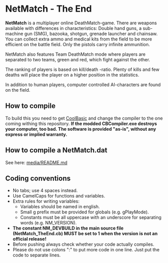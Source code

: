 NetMatch - The End
==================
<strong>NetMatch</strong> is a multiplayer online DeathMatch-game.
There are weapons available with differences in characteristics: Double hand guns, a sub-machine gun (SMG), bazooka, shotgun, grenade launcher and chainsaw.
You can collect extra ammo and medical kits from the field to be more efficient on the battle field.
Only the pistols carry infinite ammunition.

NetMatch also features Team DeathMatch mode where players are separated to two teams, green and red, which fight against the other.

The ranking of players is based on kill/death -ratio. Plenty of kills and few deaths will place the player on a higher position in the statistics.

In addition to human players, computer controlled AI-characters are found on the field. 

How to compile
--------------
To build this you need to get [CoolBasic](http://www.coolbasic.com) and change the compiler to the one coming withing this repository.
<strong>If the modded CBCompiler.exe destroys your computer, too bad. The software is provided "as-is", without any express or implied warranty.</strong>

How to compile a NetMatch.dat
-----------------------------
See here: [media/README.md](https://github.com/VesQ/NetMatch/blob/master/media/README.md)

Coding conventions
------------------
* No tabs; use 4 spaces instead.
* Use CamelCaps for functions and variables.
* Extra rules for writing variables:
  - Variables should be named in english.
  - Small g prefix must be provided for globals (e.g. gPlayMode).
  - Constants must be all uppercase with an underscore for separating words (e.g. NM_VERSION).
* <strong>The constant NM_DEVBUILD in the main source file (NetMatch_TheEnd.cb) MUST be set to 1
  when the version is not an official release!</strong>
* Before pushing always check whether your code actually compiles.
* Please do not use colons ":" to put more code in one line. Just put the code to separate lines.
